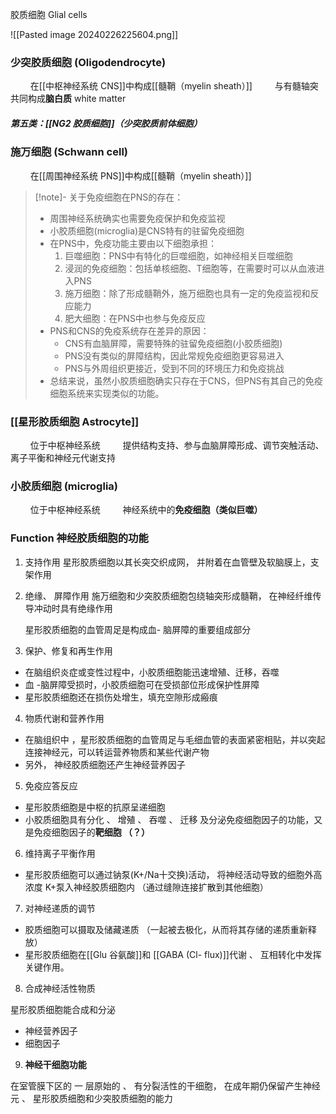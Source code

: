 胶质细胞 Glial cells


![[Pasted image 20240226225604.png]]

### 少突胶质细胞 (Oligodendrocyte)
$\qquad$在[[中枢神经系统 CNS]]中构成[[髓鞘（myelin sheath）]]
$\qquad$与有髓轴突共同构成**脑白质** white matter

##### 第五类：[[NG2 胶质细胞]]（少突胶质前体细胞）


### 施万细胞 (Schwann cell)
$\qquad$在[[周围神经系统 PNS]]中构成[[髓鞘（myelin sheath）]]

> [!note]- 关于免疫细胞在PNS的存在：
> 
> - 周围神经系统确实也需要免疫保护和免疫监视
> - 小胶质细胞(microglia)是CNS特有的驻留免疫细胞
> - 在PNS中，免疫功能主要由以下细胞承担：
>     1. 巨噬细胞：PNS中有特化的巨噬细胞，如神经相关巨噬细胞
>     2. 浸润的免疫细胞：包括单核细胞、T细胞等，在需要时可以从血液进入PNS
>     3. 施万细胞：除了形成髓鞘外，施万细胞也具有一定的免疫监视和反应能力
>     4. 肥大细胞：在PNS中也参与免疫反应
> - PNS和CNS的免疫系统存在差异的原因：
>     - CNS有血脑屏障，需要特殊的驻留免疫细胞(小胶质细胞)
>     - PNS没有类似的屏障结构，因此常规免疫细胞更容易进入
>     - PNS与外周组织更接近，受到不同的环境压力和免疫挑战
> - 总结来说，虽然小胶质细胞确实只存在于CNS，但PNS有其自己的免疫细胞系统来实现类似的功能。


### [[星形胶质细胞 Astrocyte]]
$\qquad$位于中枢神经系统
$\qquad$提供结构支持、参与血脑屏障形成、调节突触活动、离子平衡和神经元代谢支持

### 小胶质细胞 (microglia)
$\qquad$位于中枢神经系统
$\qquad$神经系统中的**免疫细胞（类似巨噬）**



### Function 神经胶质细胞的功能

1. 支持作用
	星形胶质细胞以其长突交织成网，
	并附着在血管壁及软脑膜上，支架作用 

2. 绝缘、 屏障作用
	施万细胞和少突胶质细胞包绕轴突形成髓鞘，
	在神经纤维传导冲动时具有绝缘作用 

	星形胶质细胞的血管周足是构成血- 脑屏障的重要组成部分

3. 保护、修复和再生作用

- 在脑组织炎症或变性过程中，小胶质细胞能迅速增殖、迁移，吞噬
- 血 -脑屏障受损时，小胶质细胞可在受损部位形成保护性屏障 
- 星形胶质细胞还在损伤处增生，填充空隙形成瘢痕


4. 物质代谢和营养作用

- 在脑组织中 ，星形胶质细胞的血管周足与毛细血管的表面紧密相贴，并以突起连接神经元，可以转运营养物质和某些代谢产物
- 另外， 神经胶质细胞还产生神经营养因子


5. 免疫应答反应

- 星形胶质细胞是中枢的抗原呈递细胞
- 小胶质细胞具有分化 、 增殖 、 吞噬 、 迁移
	及分泌免疫细胞因子的功能，又是免疫细胞因子的**靶细胞 （？）**

6. 维持离子平衡作用

- 星形胶质细胞可以通过钠泵(K+/Na十交换)活动，
	将神经活动导致的细胞外高浓度 K+泵入神经胶质细胞内
	（通过缝隙连接扩散到其他细胞）

7. 对神经递质的调节

- 胶质细胞可以摄取及储藏递质
	（一起被去极化，从而将其存储的递质重新释放）
- 星形胶质细胞在[[Glu 谷氨酸]]和 [[GABA (Cl- flux)]]代谢 、 互相转化中发挥关键作用。

8. 合成神经活性物质

星形胶质细胞能合成和分泌
- 神经营养因子
- 细胞因子


9. **神经干细胞功能**

在室管膜下区的 一 层原始的 、 有分裂活性的干细胞，
在成年期仍保留产生神经元 、 星形胶质细胞和少突胶质细胞的能力